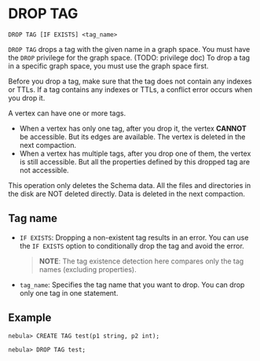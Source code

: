 # DROP TAG

```ngql
DROP TAG [IF EXISTS] <tag_name>
```

`DROP TAG` drops a tag with the given name in a graph space. You must have the `DROP` privilege for the graph space. (TODO: privilege doc) To drop a tag in a specific graph space, you must use the graph space first.

Before you drop a tag, make sure that the tag does not contain any indexes or TTLs. If a tag contains any indexes or TTLs, a conflict error occurs when you drop it.

A vertex can have one or more tags.

- When a vertex has only one tag, after you drop it, the vertex **CANNOT** be accessible. But its edges are available. The vertex is deleted in the next compaction.
- When a vertex has multiple tags, after you drop one of them, the vertex is still accessible. But all the properties defined by this dropped tag are not accessible.

This operation only deletes the Schema data. All the files and directories in the disk are NOT deleted directly. Data is deleted in the next compaction.

## Tag name

- `IF EXISTS`: Dropping a non-existent tag results in an error. You can use the `IF EXISTS` option to conditionally drop the tag and avoid the error.

    > **NOTE**: The tag existence detection here compares only the tag names (excluding properties).

- `tag_name`: Specifies the tag name that you want to drop. You can drop only one tag in one statement.

## Example

```ngql
nebula> CREATE TAG test(p1 string, p2 int);

nebula> DROP TAG test;
```
